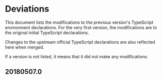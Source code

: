 # Deviations

This document lists the modifications to the previous version's TypeScript environment declarations. For the very first version, the modifications are to the original initial TypeScript declarations.

Changes to the upstream official TypeScript declarations are also reflected here when merged.

If a version is not listed, it means that it did not make any modifications.

## 20180507.0
